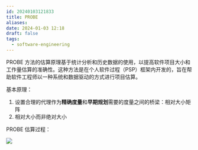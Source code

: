 ```yaml
---
id: 20240103121833
title: PROBE
aliases: 
date: 2024-01-03 12:18
draft: false
tags:
  - software-engineering
---
```



PROBE 方法的估算原理基于统计分析和历史数据的使用，以提高软件项目大小和工作量估算的准确性。这种方法是在个人软件过程（PSP）框架内开发的，旨在帮助软件工程师以一种系统和数据驱动的方式进行项目估算。

基本原理：
1. 设置合理的代理作为**精确度量**和**早期规划**需要的度量之间的桥梁：相对大小矩阵
2. 相对大小而非绝对大小

PROBE 估算过程：

![](https://spricoder.oss-cn-shanghai.aliyuncs.com/2021-software-quality-management/img/exam/2.png)